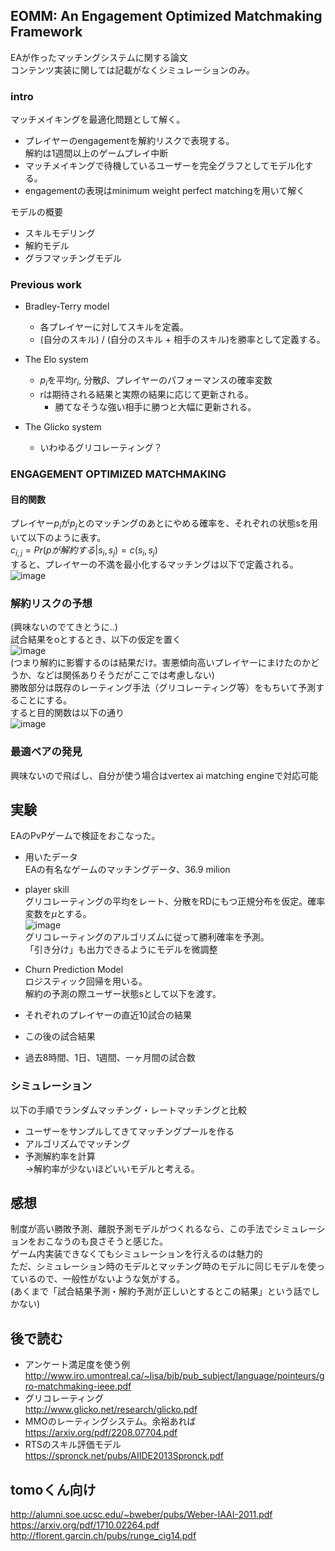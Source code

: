 ## EOMM: An Engagement Optimized Matchmaking Framework  
EAが作ったマッチングシステムに関する論文  
コンテンツ実装に関しては記載がなくシミュレーションのみ。  
### intro  
マッチメイキングを最適化問題として解く。  
- プレイヤーのengagementを解約リスクで表現する。  
解約は1週間以上のゲームプレイ中断  
- マッチメイキングで待機しているユーザーを完全グラフとしてモデル化する。  
- engagementの表現はminimum weight perfect matchingを用いて解く  
  
モデルの概要
- スキルモデリング  
- 解約モデル  
- グラフマッチングモデル  
  
### Previous work  
- Bradley-Terry model  
    - 各プレイヤーに対してスキルを定義。  
    - (自分のスキル) / (自分のスキル + 相手のスキル)を勝率として定義する。  

- The Elo system  
    - $p_i$を平均$r_{i}$, 分散$\beta$、プレイヤーのパフォーマンスの確率変数  
    - rは期待される結果と実際の結果に応じて更新される。  
        - 勝てなそうな強い相手に勝つと大幅に更新される。  

- The Glicko system  
    - いわゆるグリコレーティング？  

### ENGAGEMENT OPTIMIZED MATCHMAKING  
#### 目的関数  
プレイヤー${p_{i}}$が${p_{j}}$とのマッチングのあとにやめる確率を、それぞれの状態sを用いて以下のように表す。  
${c_{i, j} = Pr(pが解約する | s_{i}, s_{j}) = c(s_{i}, s_{j})}$  
すると、プレイヤーの不満を最小化するマッチングは以下で定義される。  
![image](https://user-images.githubusercontent.com/54636129/194542905-2f387f9c-0bee-4a49-8316-0989ac1d9fe4.png)  
  
### 解約リスクの予想  
(興味ないのでてきとうに..)  
試合結果をoとするとき、以下の仮定を置く  
![image](https://user-images.githubusercontent.com/54636129/194544080-d289d268-368e-498c-a713-f1eee734df34.png)  
(つまり解約に影響するのは結果だけ。害悪傾向高いプレイヤーにまけたのかどうか、などは関係ありそうだがここでは考慮しない)  
勝敗部分は既存のレーティング手法（グリコレーティング等）をもちいて予測することにする。  
すると目的関数は以下の通り  
![image](https://user-images.githubusercontent.com/54636129/194544452-d33af1d9-76f5-4d49-a5b7-d79f494f40f6.png)  
  
### 最適ペアの発見  
興味ないので飛ばし、自分が使う場合はvertex ai matching engineで対応可能  
  
## 実験  
EAのPvPゲームで検証をおこなった。  
  
-  用いたデータ  
EAの有名なゲームのマッチングデータ、36.9 milion  
- player skill  
グリコレーティングの平均をレート、分散をRDにもつ正規分布を仮定。確率変数を$\mu$とする。  
![image](https://user-images.githubusercontent.com/54636129/194546115-ec7f9a84-8e1b-4a31-a899-fd8ea7823f16.png)  
グリコレーティングのアルゴリズムに従って勝利確率を予測。  
「引き分け」も出力できるようにモデルを微調整  


- Churn Prediction Model  
ロジスティック回帰を用いる。  
解約の予測の際ユーザー状態sとして以下を渡す。  
- それぞれのプレイヤーの直近10試合の結果  
- この後の試合結果  
- 過去8時間、1日、1週間、一ヶ月間の試合数  

### シミュレーション  
以下の手順でランダムマッチング・レートマッチングと比較  
- ユーザーをサンプルしてきてマッチングプールを作る  
- アルゴリズムでマッチング  
- 予測解約率を計算  
→解約率が少ないほどいいモデルと考える。  
  
## 感想  
制度が高い勝敗予測、離脱予測モデルがつくれるなら、この手法でシミュレーションをおこなうのも良さそうと感じた。  
ゲーム内実装できなくてもシミュレーションを行えるのは魅力的  
ただ、シミュレーション時のモデルとマッチング時のモデルに同じモデルを使っているので、一般性がないような気がする。  
(あくまで「試合結果予測・解約予測が正しいとするとこの結果」という話でしかない)



## 後で読む  
- アンケート満足度を使う例  
http://www.iro.umontreal.ca/~lisa/bib/pub_subject/language/pointeurs/gro-matchmaking-ieee.pdf  
- グリコレーティング  
http://www.glicko.net/research/glicko.pdf  
- MMOのレーティングシステム。余裕あれば  
https://arxiv.org/pdf/2208.07704.pdf  
- RTSのスキル評価モデル  
https://spronck.net/pubs/AIIDE2013Spronck.pdf  


## tomoくん向け  
http://alumni.soe.ucsc.edu/~bweber/pubs/Weber-IAAI-2011.pdf  
https://arxiv.org/pdf/1710.02264.pdf  
http://florent.garcin.ch/pubs/runge_cig14.pdf  


